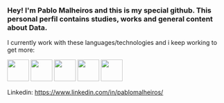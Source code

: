 ### Hey! I'm Pablo Malheiros and this is my special github. This personal perfil contains studies, works and general content about Data.

I currently work with these languages/technologies and i keep working to get more:


<img src="https://cdn.jsdelivr.net/gh/devicons/devicon/icons/python/python-original-wordmark.svg" width="50" /> <img src="https://cdn.jsdelivr.net/gh/devicons/devicon/icons/docker/docker-original-wordmark.svg" width="50" /> <img src="https://cdn.jsdelivr.net/gh/devicons/devicon/icons/kubernetes/kubernetes-plain-wordmark.svg" width="50" /> <img src="https://cdn.jsdelivr.net/gh/devicons/devicon/icons/gitlab/gitlab-original-wordmark.svg" width="50" /> <img src="https://cdn.jsdelivr.net/gh/devicons/devicon/icons/googlecloud/googlecloud-original.svg" width="50" />
       
       
 Linkedin: https://www.linkedin.com/in/pablomalheiros/
          
          
          
          



<!--
**pablomalheiros/pablomalheiros** is a ✨ _special_ ✨ repository because its `README.md` (this file) appears on your GitHub profile.


If you don't have any content on the page, right now I'm studying data
-->
